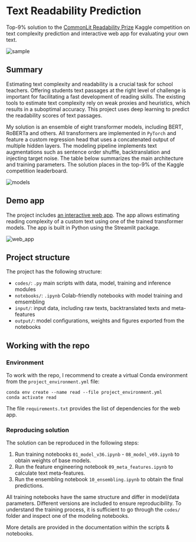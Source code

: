 # Text Readability Prediction

Top-9% solution to the [CommonLit Readability Prize](https://www.kaggle.com/c/commonlitreadabilityprize) Kaggle competition on text complexity prediction and interactive web app for evaluating your own text.

![sample](https://i.postimg.cc/hv6yfMYz/cover-books.jpg)


## Summary

Estimating text complexity and readability is a crucial task for school teachers. Offering students text passages at the right level of challenge is important for facilitating a fast development of reading skills. The existing tools to estimate text complexity rely on weak proxies and heuristics, which results in a suboptimal accuracy. This project uses deep learning to predict the readability scores of text passages.

My solution is an ensemble of eight transformer models, including BERT, RoBERTa and others. All transformers are implemented in `PyTorch` and feature a custom regression head that uses a concatenated output of multiple hidden layers. The modeling pipeline implements text augmentations such as sentence order shuffle, backtranslation and injecting target noise. The table below summarizes the main architecture and training parameters. The solution places in the top-9% of the Kaggle competition leaderboard.

![models](https://i.postimg.cc/JnY0HdWQ/read-params.jpg)


## Demo app

The project includes [an interactive web app](https://share.streamlit.io/kozodoi/text_readability_prediction/main/web_app.py). The app allows estimating reading complexity of a custom text using one of the trained transformer models. The app is built in Python using the Streamlit package.

![web_app](https://i.postimg.cc/sg82fWHh/Screen-2021-11-22-at-09-32-24.jpg)


## Project structure

The project has the following structure:
- `codes/`: `.py` main scripts with data, model, training and inference modules
- `notebooks/`: `.ipynb` Colab-friendly notebooks with model training and emsembling
- `input/`: input data, including raw texts, backtranslated texts and meta-features
- `output/`: model configurations, weights and figures exported from the notebooks


## Working with the repo

### Environment

To work with the repo, I recommend to create a virtual Conda environment from the `project_environment.yml` file:
```
conda env create --name read --file project_environment.yml
conda activate read
```

The file `requirements.txt` provides the list of dependencies for the web app.


### Reproducing solution

The solution can be reproduced in the following steps:
1. Run training notebooks `01_model_v36.ipynb` - `08_model_v69.ipynb` to obtain weights of base models.
2. Run the feature engineering notebook `09_meta_features.ipynb` to calculate text meta-features.
3. Run the ensembling notebook `10_ensembling.ipynb` to obtain the final predictions.

All training notebooks have the same structure and differ in model/data parameters. Different versions are included to ensure reproducibility. To understand the training process, it is sufficient to go through the `codes/` folder and inspect one of the modeling notebooks.

More details are provided in the documentation within the scripts & notebooks.

